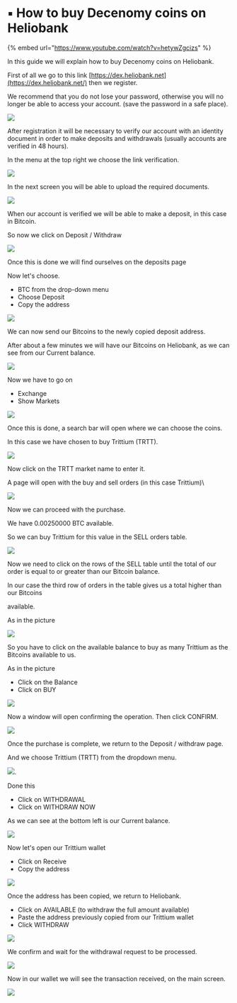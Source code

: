 # ▪ How to buy Decenomy coins on Heliobank

{% embed url="https://www.youtube.com/watch?v=hetywZgcizs" %}



In this guide we will explain how to buy Decenomy coins on Heliobank.

First of all we go to this link [https://dex.heliobank.net](https://dex.heliobank.net/) then we register.

We recommend that you do not lose your password, otherwise you will no longer be able to access your account. (save the password in a safe place).

![](<../../.gitbook/assets/0 (3).png>)

After registration it will be necessary to verify our account with an identity document in order to make deposits and withdrawals (usually accounts are verified in 48 hours).

In the menu at the top right we choose the link verification.

![](<../../.gitbook/assets/1 (4).png>)

In the next screen you will be able to upload the required documents.

![](<../../.gitbook/assets/2 (9).png>)

When our account is verified we will be able to make a deposit, in this case in Bitcoin.

So now we click on Deposit / Withdraw

![](<../../.gitbook/assets/3 (4).png>)

Once this is done we will find ourselves on the deposits page

Now let's choose.

* BTC from the drop-down menu
* Choose Deposit
* Copy the address

![](<../../.gitbook/assets/4 (6).png>)

We can now send our Bitcoins to the newly copied deposit address.

After about a few minutes we will have our Bitcoins on Heliobank, as we can see from our Current balance.

![](../../.gitbook/assets/5.png)

Now we have to go on

* Exchange
* Show Markets

![](<../../.gitbook/assets/6 (6).png>)

Once this is done, a search bar will open where we can choose the coins.

In this case we have chosen to buy Trittium (TRTT).

![](<../../.gitbook/assets/7 (1).png>)

Now click on the TRTT market name to enter it.

A page will open with the buy and sell orders (in this case Trittium)\


![](<../../.gitbook/assets/8 (2).png>)

Now we can proceed with the purchase.

We have 0.00250000 BTC available.

So we can buy Trittium for this value in the SELL orders table.

![](<../../.gitbook/assets/9 (3).png>)

Now we need to click on the rows of the SELL table until the total of our order is equal to or greater than our Bitcoin balance.

In our case the third row of orders in the table gives us a total higher than our Bitcoins

available.

As in the picture

![](<../../.gitbook/assets/10 (3).png>)

So you have to click on the available balance to buy as many Trittium as the Bitcoins available to us.

As in the picture

* Click on the Balance
* Click on BUY

![](<../../.gitbook/assets/11 (6).png>)

Now a window will open confirming the operation. Then click CONFIRM.

![](<../../.gitbook/assets/12 (2).png>)

Once the purchase is complete, we return to the Deposit / withdraw page.

And we choose Trittium (TRTT) from the dropdown menu.

![](<../../.gitbook/assets/13 (3).png>).

Done this

* Click on WITHDRAWAL
* Click on WITHDRAW NOW

As we can see at the bottom left is our Current balance.

![](<../../.gitbook/assets/14 (3).png>)

Now let's open our Trittium wallet

* Click on Receive
* Copy the address

![](<../../.gitbook/assets/15 (2).png>)

Once the address has been copied, we return to Heliobank.

* Click on AVAILABLE (to withdraw the full amount available)
* Paste the address previously copied from our Trittium wallet
* Click WITHDRAW

![](<../../.gitbook/assets/16 (1).png>)

We confirm and wait for the withdrawal request to be processed.

![](<../../.gitbook/assets/17 (1).png>)

Now in our wallet we will see the transaction received, on the main screen.

![](<../../.gitbook/assets/18 (2).png>)
